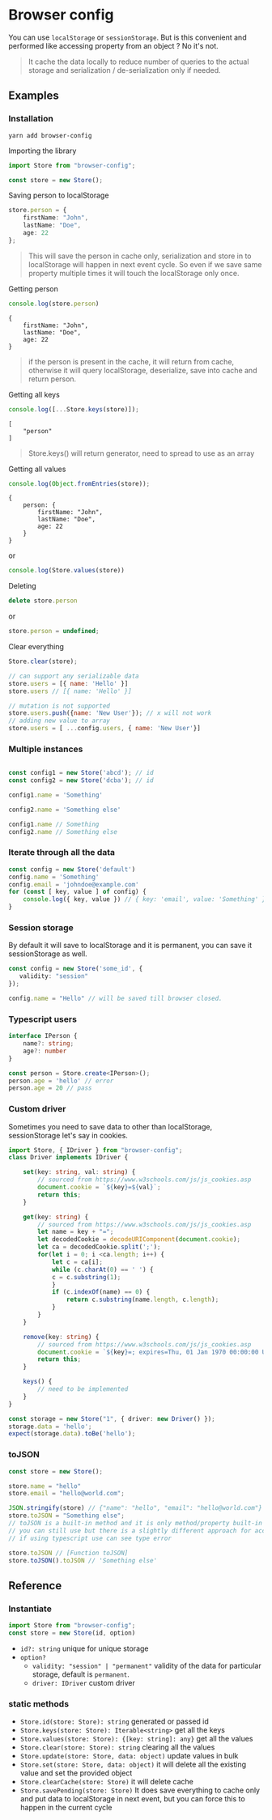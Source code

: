 # Browser config

You can use `localStorage` or `sessionStorage`. But is this convenient and performed like accessing property from an object ? No it's not.

> It cache the data locally to reduce number of queries to the actual storage and serialization / de-serialization only if needed.

## Examples

### Installation

    yarn add browser-config

Importing the library

```js
import Store from "browser-config";
```

```ts
const store = new Store();
```
Saving person to localStorage
```ts
store.person = {
    firstName: "John",
    lastName: "Doe",
    age: 22
};
```
> This will save the person in cache only, serialization and store in to localStorage will happen in next event cycle.
> So even if we save same property multiple times it will touch the localStorage only once.

Getting person
```ts
console.log(store.person)
```
    {
        firstName: "John",
        lastName: "Doe",
        age: 22
    }
> if the person is present in the cache, it will return from cache, otherwise it will query localStorage, deserialize, save into cache and return person.

Getting all keys

```ts
console.log([...Store.keys(store)]);
```
    [
        "person"
    ]

> Store.keys() will return generator, need to spread to use as an array

Getting all values

```ts
console.log(Object.fromEntries(store));
```
    {
        person: {
            firstName: "John",
            lastName: "Doe",
            age: 22
        }
    }

or
```ts
console.log(Store.values(store))
```

Deleting

```ts
delete store.person
```
or

```ts
store.person = undefined;
```

Clear everything

```ts
Store.clear(store);
```

```js
// can support any serializable data
store.users = [{ name: 'Hello' }]
store.users // [{ name: 'Hello' }]

// mutation is not supported
store.users.push({name: 'New User'}); // x will not work
// adding new value to array
store.users = [ ...config.users, { name: 'New User'}]
```

### Multiple instances

```js

const config1 = new Store('abcd'); // id
const config2 = new Store('dcba'); // id

config1.name = 'Something'

config2.name = 'Something else'

config1.name // Something
config2.name // Something else
```

### Iterate through all the data
```js
const config = new Store('default')
config.name = 'Something'
config.email = 'johndoe@example.com'
for (const [ key, value ] of config) {
    console.log({ key, value }) // { key: 'email', value: 'Something' } and so on...
}
```

### Session storage
By default it will save to localStorage and it is permanent, you can save it sessionStorage as well.

```ts
const config = new Store('some_id', {
   validity: "session"
});

config.name = "Hello" // will be saved till browser closed.
```

### Typescript users
```ts
interface IPerson {
    name?: string;
    age?: number
}

const person = Store.create<IPerson>();
person.age = 'hello' // error
person.age = 20 // pass
```

### Custom driver
Sometimes you need to save data to other than localStorage, sessionStorage let's say in cookies.

```ts
import Store, { IDriver } from "browser-config";
class Driver implements IDriver {

    set(key: string, val: string) {
        // sourced from https://www.w3schools.com/js/js_cookies.asp
        document.cookie = `${key}=${val}`;
        return this;
    }

    get(key: string) {
        // sourced from https://www.w3schools.com/js/js_cookies.asp
        let name = key + "=";
        let decodedCookie = decodeURIComponent(document.cookie);
        let ca = decodedCookie.split(';');
        for(let i = 0; i <ca.length; i++) {
            let c = ca[i];
            while (c.charAt(0) == ' ') {
            c = c.substring(1);
            }
            if (c.indexOf(name) == 0) {
                return c.substring(name.length, c.length);
            }
        }
    }

    remove(key: string) {
        // sourced from https://www.w3schools.com/js/js_cookies.asp
        document.cookie = `${key}=; expires=Thu, 01 Jan 1970 00:00:00 UTC; path=/;`;
        return this;
    }

    keys() {
        // need to be implemented
    }
}

const storage = new Store("1", { driver: new Driver() });
storage.data = 'hello';
expect(storage.data).toBe('hello');
```

### toJSON

```ts
const store = new Store();

store.name = "hello"
store.email = "hello@world.com";

JSON.stringify(store) // {"name": "hello", "email": "hello@world.com"}
store.toJSON = "Something else";
// toJSON is a built-in method and it is only method/property built-in it doesn't mean you can't store this as a property.
// you can still use but there is a slightly different approach for accessing the value
// if using typescript use can see type error

store.toJSON // [Function toJSON]
store.toJSON().toJSON // 'Something else'
```

## Reference

### Instantiate

```ts
import Store from "browser-config";
const store = new Store(id, option)
```
* `id?: string` unique for unique storage
*  `option?`
    * `validity: "session" | "permanent"` validity of the data for particular storage, default is `permanent`.
    * `driver: IDriver` custom driver


### static methods
* `Store.id(store: Store): string` generated or passed id
* `Store.keys(store: Store): Iterable<string>` get all the keys
* `Store.values(store: Store): {[key: string]: any}` get all the values
* `Store.clear(store: Store): string` clearing all the values
* `Store.update(store: Store, data: object)` update values in bulk
* `Store.set(store: Store, data: object)` it will delete all the existing value and set the provided object
* `Store.clearCache(store: Store)` it will delete cache
* `Store.savePending(store: Store)` It does save everything to cache only and put data to localStorage in next event, but you can force this to happen in the current cycle

